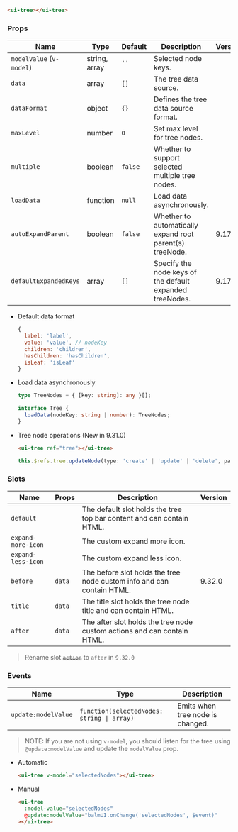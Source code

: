```html
<ui-tree></ui-tree>
```

### Props

| Name                     | Type          | Default | Description                                              | Version |
| ------------------------ | ------------- | ------- | -------------------------------------------------------- | ------- |
| `modelValue` (`v-model`) | string, array | `''`    | Selected node keys.                                      |         |
| `data`                   | array         | `[]`    | The tree data source.                                    |         |
| `dataFormat`             | object        | `{}`    | Defines the tree data source format.                     |         |
| `maxLevel`               | number        | `0`     | Set max level for tree nodes.                            |         |
| `multiple`               | boolean       | `false` | Whether to support selected multiple tree nodes.         |         |
| `loadData`               | function      | `null`  | Load data asynchronously.                                |         |
| `autoExpandParent`       | boolean       | `false` | Whether to automatically expand root parent(s) treeNode. | 9.17.0  |
| `defaultExpandedKeys`    | array         | `[]`    | Specify the node keys of the default expanded treeNodes. | 9.17.0  |

- Default data format

  ```js
  {
    label: 'label',
    value: 'value', // nodeKey
    children: 'children',
    hasChildren: 'hasChildren',
    isLeaf: 'isLeaf'
  }
  ```

- Load data asynchronously

  ```ts
  type TreeNodes = { [key: string]: any }[];

  interface Tree {
    loadData(nodeKey: string | number): TreeNodes;
  }
  ```

- Tree node operations (New in 9.31.0)

  ```html
  <ui-tree ref="tree"></ui-tree>
  ```

  ```ts
  this.$refs.tree.updateNode(type: 'create' | 'update' | 'delete', parentKey: string | number, nodeData: object)
  ```

### Slots

| Name               | Props  | Description                                                             | Version |
| ------------------ | ------ | ----------------------------------------------------------------------- | ------- |
| `default`          |        | The default slot holds the tree top bar content and can contain HTML.   |         |
| `expand-more-icon` |        | The custom expand more icon.                                            |         |
| `expand-less-icon` |        | The custom expand less icon.                                            |         |
| `before`           | `data` | The before slot holds the tree node custom info and can contain HTML.   | 9.32.0  |
| `title`            | `data` | The title slot holds the tree node title and can contain HTML.          |         |
| `after`            | `data` | The after slot holds the tree node custom actions and can contain HTML. |         |

> Rename slot <del>`action`</del> to `after` in `9.32.0`

### Events

| Name                | Type                                       | Description                      |
| ------------------- | ------------------------------------------ | -------------------------------- |
| `update:modelValue` | `function(selectedNodes: string \| array)` | Emits when tree node is changed. |

> NOTE: If you are not using `v-model`, you should listen for the tree using `@update:modelValue` and update the `modelValue` prop.

- Automatic

  ```html
  <ui-tree v-model="selectedNodes"></ui-tree>
  ```

- Manual

  ```html
  <ui-tree
    :model-value="selectedNodes"
    @update:modelValue="balmUI.onChange('selectedNodes', $event)"
  ></ui-tree>
  ```
